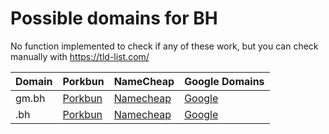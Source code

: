 # Possible domains for BH

No function implemented to check if any of these work, but you can check manually with https://tld-list.com/

| Domain | Porkbun | NameCheap | Google Domains |
|---|---|---|---|
| gm.bh | [Porkbun](https://porkbun.com/checkout/search?prb=e814663da1&tlds=&idnLanguage=&search=search&q=gm.bh) | [Namecheap](https://www.namecheap.com/domains/registration/results/?domain=gm.bh) | [Google](https://domains.google.com/registrar/search?searchTerm=gm.bh) |
| .bh | [Porkbun](https://porkbun.com/checkout/search?prb=e814663da1&tlds=&idnLanguage=&search=search&q=.bh) | [Namecheap](https://www.namecheap.com/domains/registration/results/?domain=.bh) | [Google](https://domains.google.com/registrar/search?searchTerm=.bh) |
